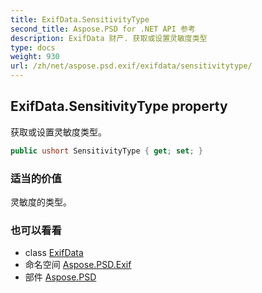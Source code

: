 ```yaml
---
title: ExifData.SensitivityType
second_title: Aspose.PSD for .NET API 参考
description: ExifData 财产. 获取或设置灵敏度类型
type: docs
weight: 930
url: /zh/net/aspose.psd.exif/exifdata/sensitivitytype/
---
```

## ExifData.SensitivityType property

获取或设置灵敏度类型。

```csharp
public ushort SensitivityType { get; set; }
```

### 适当的价值

灵敏度的类型。

### 也可以看看

* class [ExifData](../)
* 命名空间 [Aspose.PSD.Exif](../../exifdata/)
* 部件 [Aspose.PSD](../../../)



